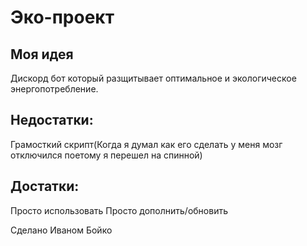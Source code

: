 # Эко-проект

## Моя идея
Дискорд бот который разщитывает оптимальное и экологическое энергопотребление.

## Недостатки:
Грамосткий скрипт(Когда я думал как его сделать у меня мозг отключился поетому я перешел на спинной)

## Достатки:
Просто использовать
Просто дополнить/обновить


Сделано Иваном Бойко

